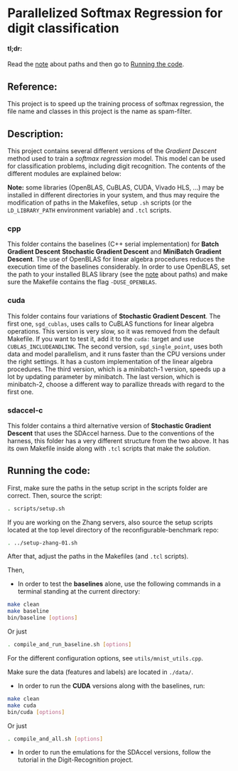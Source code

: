 # Parallelized Softmax Regression for digit classification #

#### tl;dr: ####

Read the [note](#paths) about paths and then go to [Running the code](#run).

## Reference: ##

This project is to speed up the training process of softmax regression, the file name and classes in this project is the name
as spam-filter.

## Description: ##

This project contains several different versions of the *Gradient Descent* method used to train a *softmax regression* model. This model can be used for classification problems, including digit recognition. The contents of the different modules are explained below:

<a name="paths"></a>**Note:** some libraries (OpenBLAS, CuBLAS, CUDA, Vivado HLS, ...) may be installed in different directories in your system, and thus may require the modification of paths in the Makefiles, setup `.sh` scripts (or the `LD_LIBRARY_PATH` environment variable) and `.tcl` scripts.

### cpp ###

This folder contains the baselines (C++ serial implementation) for **Batch Gradient Descent** **Stochastic Gradient Descent** and **MiniBatch Gradient Descent**. The use of OpenBLAS for linear algebra procedures reduces the execution time of the baselines considerably. In order to use OpenBLAS, set the path to your installed BLAS library (see the [note](#paths) about paths) and make sure the Makefile contains the flag `-DUSE_OPENBLAS`.

### cuda ###

This folder contains four variations of **Stochastic Gradient Descent**. The first one, `sgd_cublas`, uses calls to CuBLAS functions for linear algebra operations. This version is very slow, so it was removed from the default Makefile. If you want to test it, add it to the `cuda:` target and use `CUBLAS_INCLUDEANDLINK`. The second version, `sgd_single_point`, uses both data and model parallelism, and it runs faster than the CPU versions under the right settings. It has a custom implementation of the linear algebra procedures. The third version, which is a minibatch-1 version, speeds up a lot by updating parameter by
minibatch. The last version, which is minibatch-2, choose a different way to parallize threads with regard to the first one. 

### sdaccel-c ###

This folder contains a third alternative version of **Stochastic Gradient Descent** that uses the SDAccel harness. Due to the conventions of the harness, this folder has a very different structure from the two above. It has its own Makefile inside along with `.tcl` scripts that make the *solution*.

## <a name="run"></a>Running the code: ###

First, make sure the paths in the setup script in the scripts folder are correct. Then, source the script:

```bash
. scripts/setup.sh
```

If you are working on the Zhang servers, also source the setup scripts located at the top level directory of the reconfigurable-benchmark repo:

```bash
. ../setup-zhang-01.sh
```

After that, adjust the paths in the Makefiles (and `.tcl` scripts).

Then,

  * In order to test the **baselines** alone, use the following commands in a terminal standing at the current directory:
```bash
make clean
make baseline
bin/baseline [options]
```
Or just
```bash
. compile_and_run_baseline.sh [options]
```
For the different configuration options, see `utils/mnist_utils.cpp`.

Make sure the data (features and labels) are located in `./data/`.

  * In order to run the **CUDA** versions along with the baselines, run:
```bash
make clean
make cuda
bin/cuda [options]
```
Or just
```bash
. compile_and_all.sh [options]
```
  * In order to run the emulations for the SDAccel versions, follow the tutorial in the Digit-Recognition project.
